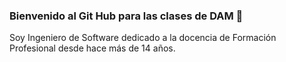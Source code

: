 ### Bienvenido al Git Hub para las clases de DAM 👋
Soy Ingeniero de Software dedicado a la docencia de Formación Profesional desde hace más de 14 años.


<!--
**AngelVidal/AngelVidal** is a ✨ _special_ ✨ repository because its `README.md` (this file) appears on your GitHub profile.

Here are some ideas to get you started:

- 🔭 I’m currently working on ...
- 🌱 I’m currently learning ...
- 👯 I’m looking to collaborate on ...
- 🤔 I’m looking for help with ...
- 💬 Ask me about ...
- 📫 How to reach me: ...
- 😄 Pronouns: ...
- ⚡ Fun fact: ...
-->

